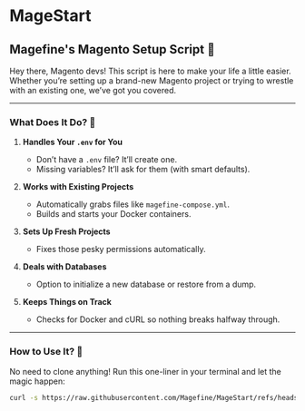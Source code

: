 # MageStart

## Magefine's Magento Setup Script 🚀

Hey there, Magento devs! This script is here to make your life a little easier. Whether you’re setting up a brand-new Magento project or trying to wrestle with an existing one, we’ve got you covered.

---

### What Does It Do? 🌟

1. **Handles Your `.env` for You**
    - Don’t have a `.env` file? It’ll create one.
    - Missing variables? It’ll ask for them (with smart defaults).

2. **Works with Existing Projects**
    - Automatically grabs files like `magefine-compose.yml`.
    - Builds and starts your Docker containers.

3. **Sets Up Fresh Projects**
    - Fixes those pesky permissions automatically.

4. **Deals with Databases**
    - Option to initialize a new database or restore from a dump.

5. **Keeps Things on Track**
    - Checks for Docker and cURL so nothing breaks halfway through.

---

### How to Use It? 🤔

No need to clone anything! Run this one-liner in your terminal and let the magic happen:
```bash  
curl -s https://raw.githubusercontent.com/Magefine/MageStart/refs/heads/master/install.sh | bash
